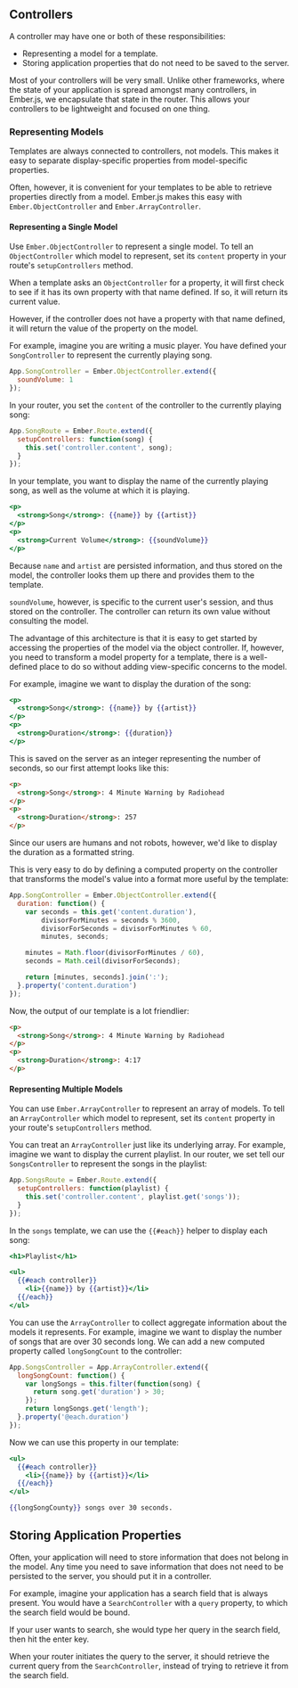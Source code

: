 ## Controllers

A controller may have one or both of these responsibilities:

* Representing a model for a template.
* Storing application properties that do not need to be saved to the server.

Most of your controllers will be very small. Unlike other
frameworks, where the state of your application is spread amongst many
controllers, in Ember.js, we encapsulate that state in the router. This
allows your controllers to be lightweight and focused on one thing.

### Representing Models

Templates are always connected to controllers, not models. This makes it
easy to separate display-specific properties from model-specific
properties.

Often, however, it is convenient for your templates to be able to
retrieve properties directly from a model. Ember.js makes this easy with
`Ember.ObjectController` and `Ember.ArrayController`.

#### Representing a Single Model

Use `Ember.ObjectController` to represent a single model. To tell an
`ObjectController` which model to represent, set its `content`
property in your route's `setupControllers` method.

When a template asks an `ObjectController` for a property, it will first
check to see if it has its own property with that name defined. If so, it will
return its current value.

However, if the controller does not have a property with that name defined, it
will return the value of the property on the model.

For example, imagine you are writing a music player. You have defined
your `SongController` to represent the currently playing song.

```javascript
App.SongController = Ember.ObjectController.extend({
  soundVolume: 1
});
```

In your router, you set the `content` of the controller to the
currently playing song:

```javascript
App.SongRoute = Ember.Route.extend({
  setupControllers: function(song) {
    this.set('controller.content', song);
  }
});
```

In your template, you want to display the name of the currently playing
song, as well as the volume at which it is playing.

```handlebars
<p>
  <strong>Song</strong>: {{name}} by {{artist}}
</p>
<p>
  <strong>Current Volume</strong>: {{soundVolume}}
</p>
```

Because `name` and `artist` are persisted information, and thus stored
on the model, the controller looks them up there and provides them to
the template.

`soundVolume`, however, is specific to the current user's session, and
thus stored on the controller. The controller can return its own value
without consulting the model.

The advantage of this architecture is that it is easy to get started
by accessing the properties of the model via the object controller. If,
however, you need to transform a model property for a template, there is
a well-defined place to do so without adding view-specific concerns to
the model.

For example, imagine we want to display the duration of the song:

```handlebars
<p>
  <strong>Song</strong>: {{name}} by {{artist}}
</p>
<p>
  <strong>Duration</strong>: {{duration}}
</p>
```

This is saved on the server as an integer representing the number of
seconds, so our first attempt looks like this:

```html
<p>
  <strong>Song</strong>: 4 Minute Warning by Radiohead
</p>
<p>
  <strong>Duration</strong>: 257
</p>
```

Since our users are humans and not robots, however, we'd like to display
the duration as a formatted string.

This is very easy to do by defining a computed property on the
controller that transforms the model's value into a format more useful
by the template:

```javascript
App.SongController = Ember.ObjectController.extend({
  duration: function() {
    var seconds = this.get('content.duration'),
        divisorForMinutes = seconds % 3600,
        divisorForSeconds = divisorForMinutes % 60,
        minutes, seconds;

    minutes = Math.floor(divisorForMinutes / 60),
    seconds = Math.ceil(divisorForSeconds);

    return [minutes, seconds].join(':');
  }.property('content.duration')
});
```

Now, the output of our template is a lot friendlier:

```html
<p>
  <strong>Song</strong>: 4 Minute Warning by Radiohead
</p>
<p>
  <strong>Duration</strong>: 4:17
</p>
```

#### Representing Multiple Models

You can use `Ember.ArrayController` to represent an array of models. To tell an
`ArrayController` which model to represent, set its `content` property
in your route's `setupControllers` method.

You can treat an `ArrayController` just like its underlying array. For
example, imagine we want to display the current playlist. In our router,
we set tell our `SongsController` to represent the songs in the playlist:

```javascript
App.SongsRoute = Ember.Route.extend({
  setupControllers: function(playlist) {
    this.set('controller.content', playlist.get('songs'));
  }
});
```

In the `songs` template, we can use the `{{#each}}` helper to display
each song:

```handlebars
<h1>Playlist</h1>

<ul>
  {{#each controller}}
    <li>{{name}} by {{artist}}</li>
  {{/each}}
</ul>
```

You can use the `ArrayController` to collect aggregate information about
the models it represents. For example, imagine we want to display the
number of songs that are over 30 seconds long. We can add a new computed
property called `longSongCount` to the controller:

```javascript
App.SongsController = App.ArrayController.extend({
  longSongCount: function() {
    var longSongs = this.filter(function(song) {
      return song.get('duration') > 30;
    });
    return longSongs.get('length');
  }.property('@each.duration')
});
```

Now we can use this property in our template:

```handlebars
<ul>
  {{#each controller}}
    <li>{{name}} by {{artist}}</li>
  {{/each}}
</ul>

{{longSongCounty}} songs over 30 seconds.
```

## Storing Application Properties

Often, your application will need to store information that does not
belong in the model. Any time you need to save information that does not
need to be persisted to the server, you should put it in a controller.

For example, imagine your application has a search field that is always
present. You would have a `SearchController` with a `query` property, to
which the search field would be bound.

If your user wants to search, she would type her query in the search
field, then hit the enter key.

When your router initiates the query to the server, it should retrieve
the current query from the `SearchController`, instead of trying to
retrieve it from the search field.
